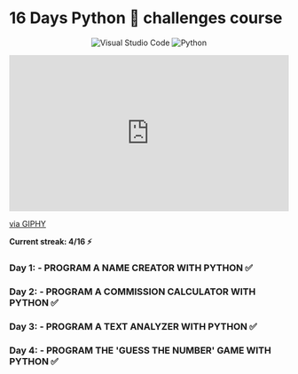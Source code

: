 # 16 Days Python 🐍 challenges course
<div align="center">

![Visual Studio Code](https://img.shields.io/badge/Visual%20Studio%20Code-0078d7.svg?style=for-the-badge&logo=visual-studio-code&logoColor=white)
![Python](https://img.shields.io/badge/python-3670A0?style=for-the-badge&logo=python&logoColor=ffdd54)

</div>

<div style="width:100%;height:0;padding-bottom:56%;position:relative;"><iframe src="https://giphy.com/embed/UIN7Andwh7kDZGUvmt" width="100%" height="100%" style="position:absolute" frameBorder="0" class="giphy-embed" allowFullScreen></iframe></div><p><a href="https://giphy.com/gifs/getmanfred-python-manfred-programming-UIN7Andwh7kDZGUvmt">via GIPHY</a></p>



**Current streak: 4/16 ⚡**



### Day 1: - PROGRAM A NAME CREATOR WITH PYTHON ✅

### Day 2: - PROGRAM A COMMISSION CALCULATOR WITH PYTHON ✅

### Day 3: - PROGRAM A TEXT ANALYZER WITH PYTHON ✅

### Day 4: - PROGRAM THE 'GUESS THE NUMBER' GAME WITH PYTHON ✅
